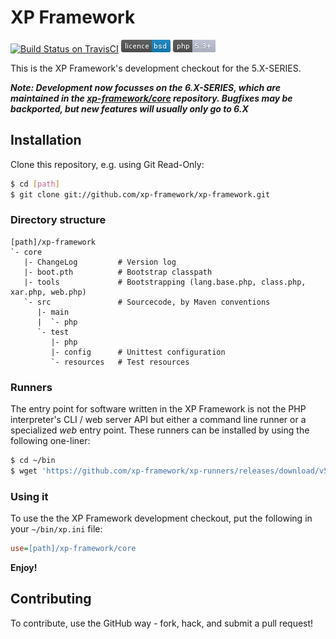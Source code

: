 XP Framework
============
[![Build Status on TravisCI](https://secure.travis-ci.org/xp-framework/xp-framework.png)](http://travis-ci.org/xp-framework/xp-framework)
[![BSD Licence](https://raw.githubusercontent.com/xp-framework/web/master/static/licence-bsd.png)](https://github.com/xp-framework/xp-framework/blob/master/core/src/main/php/LICENCE)
[![Required PHP 5.3+](https://raw.githubusercontent.com/xp-framework/web/master/static/php-5_3plus.png)](http://php.net/)


This is the XP Framework's development checkout for the 5.X-SERIES. 

***Note: Development now focusses on the 6.X-SERIES, which are maintained in the [xp-framework/core](https://github.com/xp-framework/core) repository. Bugfixes may be backported, but new features will usually only go to 6.X***

Installation
------------
Clone this repository, e.g. using Git Read-Only:

```sh
$ cd [path]
$ git clone git://github.com/xp-framework/xp-framework.git
```

### Directory structure
```
[path]/xp-framework
`- core
   |- ChangeLog         # Version log
   |- boot.pth          # Bootstrap classpath
   |- tools             # Bootstrapping (lang.base.php, class.php, xar.php, web.php)
   `- src               # Sourcecode, by Maven conventions
      |- main
      |  `- php
      `- test
         |- php
         |- config      # Unittest configuration
         `- resources   # Test resources
```

### Runners
The entry point for software written in the XP Framework is not the PHP
interpreter's CLI / web server API but either a command line runner or
a specialized *web* entry point. These runners can be installed by using
the following one-liner:

```sh
$ cd ~/bin
$ wget 'https://github.com/xp-framework/xp-runners/releases/download/v5.7.2/setup' -O - | php
```

### Using it
To use the the XP Framework development checkout, put the following
in your `~/bin/xp.ini` file:

```ini
use=[path]/xp-framework/core
```

**Enjoy!**

Contributing
------------
To contribute, use the GitHub way - fork, hack, and submit a pull request!
